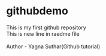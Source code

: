 # githubdemo
This is my first github repository 
<br>This is new line in raedme file </br>
<br>Author - Yagna Suthar(Github tutorial)</br>
